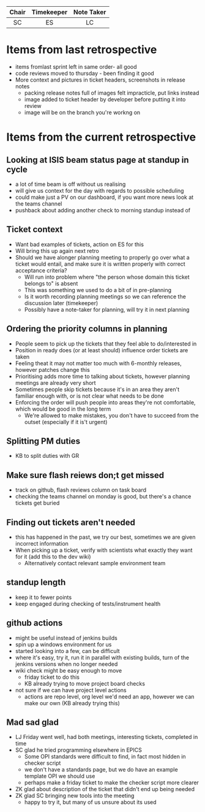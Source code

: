 | Chair        | Timekeeper  | Note Taker   |
| :--------:   | :---------: | :----------: |
| SC           | ES          | LC           |

# Items from last retrospective
- items fromlast sprint left in same order- all good
- code reviews moved to thursday - been finding it good
- More context and pictures in ticket headers, screenshots in release notes
  - packing release notes full of images felt impracticle, put links instead
  - image added to ticket header by developer before putting it into review
  - image will be on the branch you're workng on

# Items from the current retrospective

## Looking at ISIS beam status page at standup in cycle
- a lot of time beam is off without us realising
- will give us context for the day with regards to possible scheduling
- could make just a PV on our dashboard, if you want more news look at the teams channel
- pushback about adding another check to morning standup instead of 

## Ticket context
- Want bad examples of tickets, action on ES for this
- Will bring this up again next retro
- Should we have alonger planning meeting to properly go over what a ticket would entail, and make sure it is written properly with correct acceptance criteria?
  - Will run into problem where "the person whose domain this ticket belongs to" is absent
  - This was something we used to do a bit of in pre-planning
  - Is it worth recording planning meetings so we can reference the discussion later (timekeeper)
  - Possibly have a note-taker for planning, will try it in next planning 

## Ordering the priority columns in planning
- People seem to pick up the tickets that they feel able to do/interested in
- Position in ready does (or at least should) influence order tickets are taken
- Feeling theat it may not matter too much with 6-monthly releases, however patches change this
- Prioritising adds more time to talking about tickets, however planning meetings are already very short
- Sometimes people skip tickets because it's in an area they aren't familiar enough with, or is not clear what needs to be done
- Enforcing the order will push people into areas they're not comfortable, which would be good in the long term
  - We're allowed to make mistakes, you don't have to succeed from the outset (especially if it is't urgent)

## Splitting PM duties
- KB to split duties with GR

## Make sure flash reiews don;t get missed
- track on github, flash reviews column on task board
- checking the teams channel on monday is good, but there's a chance tickets get buried

## Finding out tickets aren't needed
- this has happened in the past, we try our best, sometimes we are given incorrect information
- When picking up a ticket, verify with scientists what exactly they want for it (add this to the dev wiki)
  - Alternatively contact relevant sample environment team

## standup length
- keep it to fewer points
- keep engaged during checking of tests/instrument health

## github actions
- might be useful instead of jenkins builds
- spin up a windows environment for us
- started looking into a few, can be difficult
- where it's easy, try it, run it in parallel with existing builds, turn of the jenkins versions when no longer needed
- wiki check might be easy enough to move
  - friday ticket to do this
  - KB already trying to move project board checks
- not sure if we can have project level actions
  - actions are repo level, org level we'd need an app, however we can make our own (KB already trying this)

## Mad sad glad
- LJ Friday went well, had both meetings, interesting tickets, completed in time
- SC glad he tried programming elsewhere in EPICS
  - Some OPI standards were difficult to find, in fact most hidden in checker script
  - we don't have a standards page, but we do have an example template OPI we should use
  - perhaps make a friday ticket to make the checker script more clearer
- ZK glad about description of the ticket that didn't end up being needed
- ZK glad SC bringing new tools into the meeting
  - happy to try it, but many of us unsure about its used
